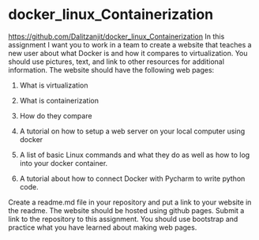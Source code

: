 # docker_linux_Containerization 
https://github.com/Dalitzanjit/docker_linux_Containerization
In this assignment I want you to work in a team to create a website that teaches a new user about what Docker is and how it compares to virtualization.  You should use pictures, text, and link to other resources for additional information.  The website should have the following web pages:

1.  What is virtualization

2.  What is containerization

3.  How do they compare

4.  A tutorial on how to setup a web server on your local computer using docker

5.  A list of basic Linux commands and what they do   as well as how to log into your docker container.

6.  A tutorial about how to connect Docker with Pycharm to write python code.

 

Create a readme.md file in your repository and put a link to your website in the readme.  The website should be hosted using github pages.  Submit a link to the repository to this assignment.  You should use bootstrap and practice what you have learned about making web pages.

